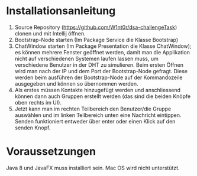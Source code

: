 # Installationsanleitung

1. Source Repository (https://github.com/W1nt0r/dsa-challengeTask) clonen und mit Intellij öffnen.
2.	Bootstrap-Node starten (Im Package Service die Klasse Bootstrap)
3.	ChatWindow starten (Im Package Presentation die Klasse ChatWindow); es können mehrere Fenster geöffnet werden, damit man die Applikation nicht auf verschiedenen Systemen laufen lassen muss, um verschiedene Benutzer in der DHT zu simulieren. Beim ersten Öffnen wird man nach der IP und dem Port der Bootstrap-Node gefragt. Diese werden beim ausführen der Bootstrap-Node auf der Kommandozeile ausgegeben und können so übernommen werden.
4.	Als erstes müssen Kontakte hinzugefügt werden und anschliessend können dann auch Gruppen erstellt werden (das sind die beiden Knöpfe oben rechts im UI).
5.	Jetzt kann man im rechten Teilbereich den Benutzer/die Gruppe auswählen und im linken Teilbereich unten eine Nachricht eintippen. Senden funktioniert entweder über enter oder einen Klick auf den senden Knopf.

# Voraussetzungen
Java 8 und JavaFX muss installiert sein. Mac OS wird nicht unterstützt.
